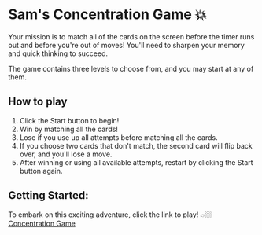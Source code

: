 # Sam's Concentration Game 💥

Your mission is to match all of the cards on the screen before the timer runs out and before you're out of moves! You'll need to sharpen your memory and quick thinking to succeed. 

The game contains three levels to choose from, and you may start at any of them.

## How to play
1. Click the Start button to begin!
2. Win by matching all the cards!
3. Lose if you use up all attempts before matching all the cards.
4. If you choose two cards that don't match, the second card will flip back over, and you'll lose a move.
5. After winning or using all available attempts, restart by clicking the Start button again.

## Getting Started:
To embark on this exciting adventure, click the link to play! 👉🏼 [Concentration Game]()


<!-- [wireframe]() -->